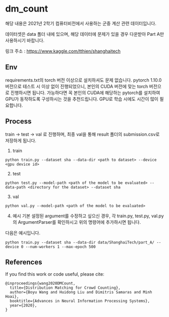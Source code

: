 # dm_count

해당 내용은 2021년 2학기 컴퓨터비전에서 사용하는 군중 계산 관련 데이터입니다.

데이터셋은 data 폴더 내에 있으며, 해당 데이터에 문제가 있을 경우 다운받아 Part A만 사용하시기 바랍니다.

링크 주소 : https://www.kaggle.com/tthien/shanghaitech

## Env
requirements.txt의 torch 버전 이상으로 설치하셔도 문제 없습니다.
pytorch 1.10.0 버전으로 테스트 시 이상 없이 진행되었으니, 본인의 CUDA 버전에 맞는 torch 버전으로 진행하시면 됩니다.
가능하다면 꼭 본인의 CUDA에 해당하는 pytorch를 설치하여 GPU가 동작하도록 구성하시는 것을 추천드립니다.
GPU로 학습 시에도 시간이 많이 필요합니다.

## Process
train -> test -> val 로 진행하며, 최종 val을 통해 result 폴더의 submission.csv로 저장하게 됩니다.

1. train

```
python train.py --dataset sha --data-dir <path to dataset> --device <gpu device id>
```

2. test
```
python test.py --model-path <path of the model to be evaluated> --data-path <directory for the dataset> --dataset sha
```

3. val
```
python val.py --model-path <path of the model to be evaluated>
```

4. 예시
기본 설정된 argument를 수정하고 싶으신 경우, 각 train.py, test.py, val.py의 ArgumentParser를 확인하시고
위의 명령어에 추가하시면 됩니다.

다음은 예시입니다.
```
python train.py --dataset sha --data-dir data/ShanghaiTech/part_A/ --device 0 --num-workers 1 --max-epoch 500
```

## References
If you find this work or code useful, please cite:

```
@inproceedings{wang2020DMCount,
  title={Distribution Matching for Crowd Counting},
  author={Boyu Wang and Huidong Liu and Dimitris Samaras and Minh Hoai},
  booktitle={Advances in Neural Information Processing Systems},
  year={2020},
}
```

